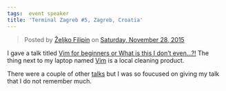 ```yaml
---
tags:  event speaker
title: 'Terminal Zagreb #5, Zagreb, Croatia'
---
```

<div id="fb-root"></div><script>(function(d, s, id) {  var js, fjs = d.getElementsByTagName(s)[0];  if (d.getElementById(id)) return;  js = d.createElement(s); js.id = id;  js.src = "//connect.facebook.net/en_US/sdk.js#xfbml=1&version=v2.3";  fjs.parentNode.insertBefore(js, fjs);}(document, 'script', 'facebook-jssdk'));</script><div class="fb-post" data-href="https://www.facebook.com/media/set/?set=a.10153736917377290.1073741839.735252289&amp;type=3" data-width="500"><div class="fb-xfbml-parse-ignore"><blockquote cite="https://www.facebook.com/media/set/?set=a.10153736917377290.1073741839.735252289&amp;type=3">Posted by <a href="#" role="button">Željko Filipin</a> on&nbsp;<a href="https://www.facebook.com/media/set/?set=a.10153736917377290.1073741839.735252289&amp;type=3">Saturday, November 28, 2015</a></blockquote></div></div>

I gave a talk titled [Vim for beginners or What is this I don’t even…?!](/vim) The thing next to my laptop named [Vim](http://www.saponia.hr/household-products/cleaning-products/vim) is a local cleaning product.

There were a couple of other [talks](http://www.meetup.com/terminal-zg/events/221415994/) but I was so foucused on giving my talk that I do not remember much.
